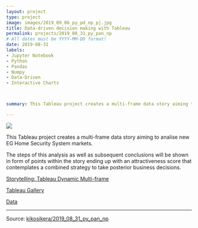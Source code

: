 ```yaml
---
layout: project
type: project
image: images/2019_09_06_py_pd_np_pj.jpg
title: Data-driven decision making with Tableau
permalink: projects/2019_08_31_py_pan_np
# All dates must be YYYY-MM-DD format!
date: 2019-08-31
labels:
- Jupyter Notebook
- Python
- Pandas
- Numpy
- Data-Driven 
- Interactive Charts



summary: This Tableau project creates a multi-frame data story aiming to analise new EG Home Security System markets. The steps of this analysis as well as subsequent conclusions will be shown in form of points within the story ending up with an attractiveness score that contemplates a combined strategy to take posterior business decisions.

---
```


<img class="ui image" src="{{ site.baseurl }}/images/2019_09_06_py_pd_np_pannel.jpg">

This Tableau project creates a multi-frame data story aiming to analise new EG Home Security System markets. 

The steps of this analysis as well as subsequent conclusions will be shown in form of points within the story ending up with an attractiveness score that contemplates a combined strategy to take posterior business decisions.


[Storytelling: Tableau Dynamic Multi-frame](https://public.tableau.com/profile/cristiano.siqueira#!/vizhome/C5W6A1/FullStory)

[Tableau Gallery](https://public.tableau.com/profile/cristiano.siqueira#!)

[Data](https://github.com/kikosikera/2019_08_31_py_pan_np/tree/master/data)


<hr>

Source: <a href="https://github.com/kikosikera/2019_08_31_py_pan_np"><i class="large github icon"></i>kikosikera/2019_08_31_py_pan_np</a>
